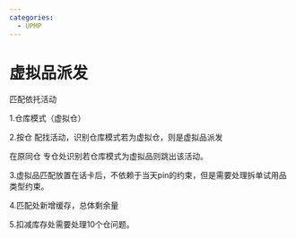 ```yaml
---
categories:
  - UPMP
---
```

# 虚拟品派发

匹配依托活动

1.仓库模式（虚拟仓）

2.按仓 配找活动，识别仓库模式若为虚拟仓，则是虚拟品派发

 在原同仓 专仓处识别若仓库模式为虚拟品则跳出该活动。

3.虚拟品匹配放置在话卡后，不依赖于当天pin的约束，但是需要处理拆单试用品类型约束。

4.匹配处新增缓存，总体剩余量

5.扣减库存处需要处理10个仓问题。